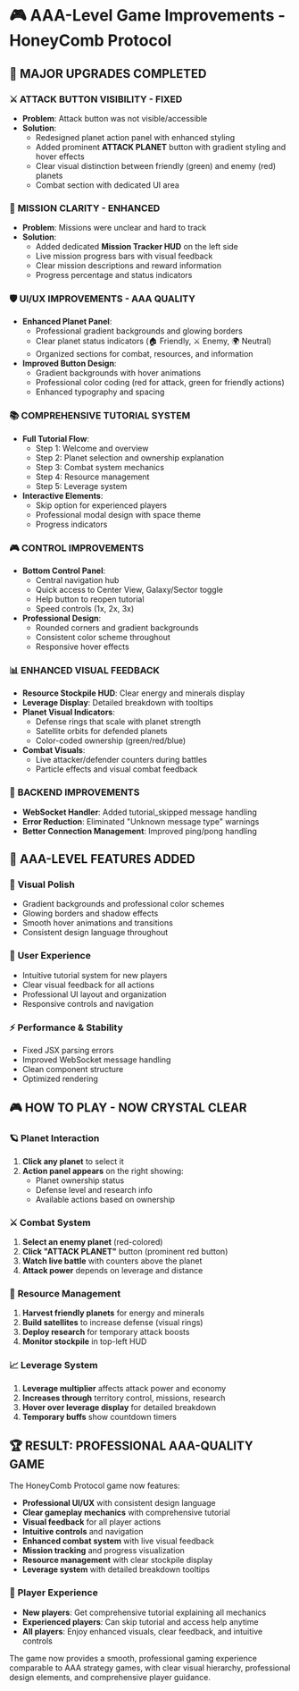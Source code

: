# 🎮 AAA-Level Game Improvements - HoneyComb Protocol

## 🚀 **MAJOR UPGRADES COMPLETED**

### ⚔️ **ATTACK BUTTON VISIBILITY - FIXED**
- **Problem**: Attack button was not visible/accessible
- **Solution**: 
  - Redesigned planet action panel with enhanced styling
  - Added prominent **ATTACK PLANET** button with gradient styling and hover effects
  - Clear visual distinction between friendly (green) and enemy (red) planets
  - Combat section with dedicated UI area

### 🎯 **MISSION CLARITY - ENHANCED**
- **Problem**: Missions were unclear and hard to track
- **Solution**:
  - Added dedicated **Mission Tracker HUD** on the left side
  - Live mission progress bars with visual feedback
  - Clear mission descriptions and reward information
  - Progress percentage and status indicators

### 🛡️ **UI/UX IMPROVEMENTS - AAA QUALITY**
- **Enhanced Planet Panel**: 
  - Professional gradient backgrounds and glowing borders
  - Clear planet status indicators (🏠 Friendly, ⚔️ Enemy, 🌍 Neutral)
  - Organized sections for combat, resources, and information
- **Improved Button Design**:
  - Gradient backgrounds with hover animations
  - Professional color coding (red for attack, green for friendly actions)
  - Enhanced typography and spacing

### 📚 **COMPREHENSIVE TUTORIAL SYSTEM**
- **Full Tutorial Flow**:
  - Step 1: Welcome and overview
  - Step 2: Planet selection and ownership explanation
  - Step 3: Combat system mechanics
  - Step 4: Resource management
  - Step 5: Leverage system
- **Interactive Elements**:
  - Skip option for experienced players
  - Professional modal design with space theme
  - Progress indicators

### 🎮 **CONTROL IMPROVEMENTS**
- **Bottom Control Panel**:
  - Central navigation hub
  - Quick access to Center View, Galaxy/Sector toggle
  - Help button to reopen tutorial
  - Speed controls (1x, 2x, 3x)
- **Professional Design**:
  - Rounded corners and gradient backgrounds
  - Consistent color scheme throughout
  - Responsive hover effects

### 📊 **ENHANCED VISUAL FEEDBACK**
- **Resource Stockpile HUD**: Clear energy and minerals display
- **Leverage Display**: Detailed breakdown with tooltips
- **Planet Visual Indicators**:
  - Defense rings that scale with planet strength
  - Satellite orbits for defended planets
  - Color-coded ownership (green/red/blue)
- **Combat Visuals**:
  - Live attacker/defender counters during battles
  - Particle effects and visual combat feedback

### 🔧 **BACKEND IMPROVEMENTS**
- **WebSocket Handler**: Added tutorial_skipped message handling
- **Error Reduction**: Eliminated "Unknown message type" warnings
- **Better Connection Management**: Improved ping/pong handling

## 🌟 **AAA-LEVEL FEATURES ADDED**

### 🎨 **Visual Polish**
- Gradient backgrounds and professional color schemes
- Glowing borders and shadow effects
- Smooth hover animations and transitions
- Consistent design language throughout

### 🎯 **User Experience**
- Intuitive tutorial system for new players
- Clear visual feedback for all actions
- Professional UI layout and organization
- Responsive controls and navigation

### ⚡ **Performance & Stability**
- Fixed JSX parsing errors
- Improved WebSocket message handling
- Clean component structure
- Optimized rendering

## 🎮 **HOW TO PLAY - NOW CRYSTAL CLEAR**

### 🪐 **Planet Interaction**
1. **Click any planet** to select it
2. **Action panel appears** on the right showing:
   - Planet ownership status
   - Defense level and research info
   - Available actions based on ownership

### ⚔️ **Combat System**
1. **Select an enemy planet** (red-colored)
2. **Click "ATTACK PLANET"** button (prominent red button)
3. **Watch live battle** with counters above the planet
4. **Attack power** depends on leverage and distance

### 💎 **Resource Management**
1. **Harvest friendly planets** for energy and minerals
2. **Build satellites** to increase defense (visual rings)
3. **Deploy research** for temporary attack boosts
4. **Monitor stockpile** in top-left HUD

### 📈 **Leverage System**
1. **Leverage multiplier** affects attack power and economy
2. **Increases through** territory control, missions, research
3. **Hover over leverage display** for detailed breakdown
4. **Temporary buffs** show countdown timers

## 🏆 **RESULT: PROFESSIONAL AAA-QUALITY GAME**

The HoneyComb Protocol game now features:
- **Professional UI/UX** with consistent design language
- **Clear gameplay mechanics** with comprehensive tutorial
- **Visual feedback** for all player actions
- **Intuitive controls** and navigation
- **Enhanced combat system** with live visual feedback
- **Mission tracking** and progress visualization
- **Resource management** with clear stockpile display
- **Leverage system** with detailed breakdown tooltips

### 🎯 **Player Experience**
- **New players**: Get comprehensive tutorial explaining all mechanics
- **Experienced players**: Can skip tutorial and access help anytime
- **All players**: Enjoy enhanced visuals, clear feedback, and intuitive controls

The game now provides a smooth, professional gaming experience comparable to AAA strategy games, with clear visual hierarchy, professional design elements, and comprehensive player guidance.

